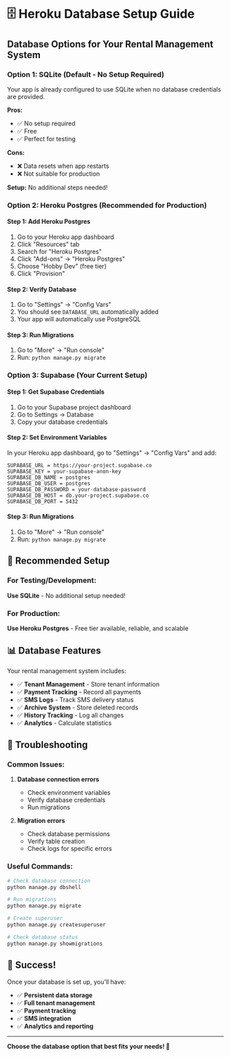 # 🗄️ Heroku Database Setup Guide

## Database Options for Your Rental Management System

### Option 1: SQLite (Default - No Setup Required)
Your app is already configured to use SQLite when no database credentials are provided.

**Pros:**
- ✅ No setup required
- ✅ Free
- ✅ Perfect for testing

**Cons:**
- ❌ Data resets when app restarts
- ❌ Not suitable for production

**Setup:** No additional steps needed!

### Option 2: Heroku Postgres (Recommended for Production)

#### Step 1: Add Heroku Postgres
1. Go to your Heroku app dashboard
2. Click "Resources" tab
3. Search for "Heroku Postgres"
4. Click "Add-ons" → "Heroku Postgres"
5. Choose "Hobby Dev" (free tier)
6. Click "Provision"

#### Step 2: Verify Database
1. Go to "Settings" → "Config Vars"
2. You should see `DATABASE_URL` automatically added
3. Your app will automatically use PostgreSQL

#### Step 3: Run Migrations
1. Go to "More" → "Run console"
2. Run: `python manage.py migrate`

### Option 3: Supabase (Your Current Setup)

#### Step 1: Get Supabase Credentials
1. Go to your Supabase project dashboard
2. Go to Settings → Database
3. Copy your database credentials

#### Step 2: Set Environment Variables
In your Heroku app dashboard, go to "Settings" → "Config Vars" and add:

```
SUPABASE_URL = https://your-project.supabase.co
SUPABASE_KEY = your-supabase-anon-key
SUPABASE_DB_NAME = postgres
SUPABASE_DB_USER = postgres
SUPABASE_DB_PASSWORD = your-database-password
SUPABASE_DB_HOST = db.your-project.supabase.co
SUPABASE_DB_PORT = 5432
```

#### Step 3: Run Migrations
1. Go to "More" → "Run console"
2. Run: `python manage.py migrate`

## 🎯 Recommended Setup

### For Testing/Development:
**Use SQLite** - No additional setup needed!

### For Production:
**Use Heroku Postgres** - Free tier available, reliable, and scalable

## 📊 Database Features

Your rental management system includes:
- ✅ **Tenant Management** - Store tenant information
- ✅ **Payment Tracking** - Record all payments
- ✅ **SMS Logs** - Track SMS delivery status
- ✅ **Archive System** - Store deleted records
- ✅ **History Tracking** - Log all changes
- ✅ **Analytics** - Calculate statistics

## 🔧 Troubleshooting

### Common Issues:
1. **Database connection errors**
   - Check environment variables
   - Verify database credentials
   - Run migrations

2. **Migration errors**
   - Check database permissions
   - Verify table creation
   - Check logs for specific errors

### Useful Commands:
```bash
# Check database connection
python manage.py dbshell

# Run migrations
python manage.py migrate

# Create superuser
python manage.py createsuperuser

# Check database status
python manage.py showmigrations
```

## 🎉 Success!

Once your database is set up, you'll have:
- ✅ **Persistent data storage**
- ✅ **Full tenant management**
- ✅ **Payment tracking**
- ✅ **SMS integration**
- ✅ **Analytics and reporting**

---

**Choose the database option that best fits your needs! 🚀**
